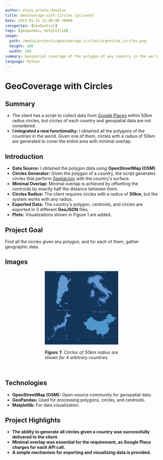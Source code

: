 ```yaml
---
author: alejo_prieto_davalos
title: GeoCoverage with Circles [private]
date: 2023-01-15 12:00:00 +0000
categories: [GeoSpatial]
tags: [geopandas, matplotlib]
image:
  path: /media/projects/geocoverage_circles/argentina_circles.png
  height: 100
  width: 100
summary: Geospatial coverage of the polygon of any country in the world with circles.
language: Python
---
```


# GeoCoverage with Circles
## Summary
- The client has a script to collect data from [Google Places](https://developers.google.com/maps/documentation/places/web-service/overview?hl=es-419) within 50km radius circles, but circles of each country and geospatial data are not considered.
- **I integrated a new functionality:** I obtained all the polygons of the countries in the world. Given one of them, circles with a radius of 50km are generated to cover the entire area with minimal overlap.


## Introduction
- **Data Source:** I obtained the polygon data using **OpenStreetMap (OSM)**.
- **Circles Generator:** Given the polygon of a country, the script generates circles that perform [SpatialJoin](https://geopandas.org/en/stable/gallery/spatial_joins.html) with the country's surface.
- **Minimal Overlap:** Minimal overlap is achieved by offsetting the centroids by exactly half the distance between them.
- **Circles Radius:** The client requires circles with a radius of **50km**, but the system works with any radius.
- **Exported Data:** The country's polygon, centroids, and circles are exported in 3 different **GeoJSON** files.
- **Plots:** Visualizations shown in Figure 1 are added.

## Project Goal
Find all the circles given any polygon, and for each of them, gather geographic data.

## Images
<div style="display: flex; flex-wrap: wrap; justify-content: space-around;">
  <!-- 4 Countries Plot -->
  <div style="flex-basis: 48%; max-width: 500px; margin-bottom: 20px; text-align: justify;">
    <img src="/media/projects/geocoverage_circles/subplot_countries.png" alt="Coverage of 4 countries." style="max-width: 500px; width: 100%; height: auto;">
    <p style="width: 100%; max-width: 500px;"><em><b>Figure 1:</b> Circles of 50km radius are shown for 4 arbitrary countries.</em></p>
  </div>
</div>

## Technologies
- **OpenStreetMap (OSM):** Open-source community for geospatial data.
- **GeoPandas:** Used for processing polygons, circles, and centroids.
- **Matplotlib:** For data visualization.


## Project Highlights
- **The ability to generate all circles given a country was successfully delivered to the client.**
- **Minimal overlap was essential for the requirement, as Google Place charges for each API call.**
- **A simple mechanism for exporting and visualizing data is provided.**
